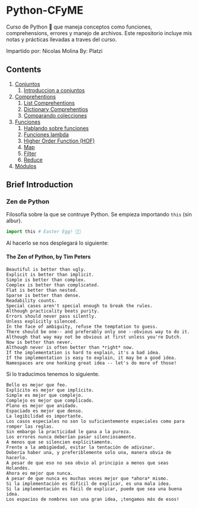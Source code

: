 # Python-CFyME

Curso de Python 🐍 que maneja conceptos como funciones, comprehensions, errores y manejo de archivos. Este repositorio incluye mis notas y prácticas llevadas a traves del curso.

Impartido por: Nicolas Molina
By: Platzi

## Contents

1. [Conjuntos](./01%20Conjuntos/)
    1. [Introduccion a conjuntos](./01%20Conjuntos/Conjuntos.md)
2. [Comprehentions](./02%20Comprehentions/)
    1. [List Comprehentions](./02%20Comprehentions/List%20Comprehention.md)
    2. [Dictionary Comprehentios](./02%20Comprehentions/Dictionary%20Comprehentions.md)
    3. [Comparando colecciones](./02%20Comprehentions/List-Tuple-Set.md)
3. [Funciones](./03%20Funciones/)
    1. [Hablando sobre funciones](./03%20Funciones/Funciones.md)
    2. [Funciones lambda](./03%20Funciones/Lambdas.md)
    3. [Higher Order Function (HOF)](./03%20Funciones/HOF.md)
    4. [Map](./03%20Funciones/Map.md)
    5. [Filter](./03%20Funciones/Filter.md)
    6. [Reduce](./03%20Funciones/Reduce.md)
4. [Módulos](./04%20Modulos/Modulos.md)

## Brief Introduction

### Zen de Python

Filosofía sobre la que se contruye Python. Se empieza importando `this` (sin albur).

```python
import this # Easter Egg! 🐰🥚
```

Al hacerlo se nos desplegará lo siguiente:

#### The Zen of Python, by Tim Peters

```text
Beautiful is better than ugly.
Explicit is better than implicit.
Simple is better than complex.
Complex is better than complicated.
Flat is better than nested.
Sparse is better than dense.
Readability counts.
Special cases aren't special enough to break the rules.
Although practicality beats purity.
Errors should never pass silently.
Unless explicitly silenced.
In the face of ambiguity, refuse the temptation to guess.
There should be one-- and preferably only one --obvious way to do it.
Although that way may not be obvious at first unless you're Dutch.
Now is better than never.
Although never is often better than *right* now.
If the implementation is hard to explain, it's a bad idea.
If the implementation is easy to explain, it may be a good idea.
Namespaces are one honking great idea -- let's do more of those!
```

Si lo traducimos tenemos lo siguiente.

```text
Bello es mejor que feo.
Explícito es mejor que implícito.
Simple es mejor que complejo.
Complejo es mejor que complicado.
Plano es mejor que anidado.
Espaciado es mejor que denso.
La legibilidad es importante.
Los casos especiales no son lo suficientemente especiales como para romper las reglas.
Sin embargo la practicidad le gana a la pureza.
Los errores nunca deberían pasar silenciosamente.
A menos que se silencien explícitamente.
Frente a la ambigüedad, evitar la tentación de adivinar.
Debería haber una, y preferiblemente solo una, manera obvia de hacerlo.
A pesar de que eso no sea obvio al principio a menos que seas Holandés.
Ahora es mejor que nunca.
A pesar de que nunca es muchas veces mejor que *ahora* mismo.
Si la implementación es difícil de explicar, es una mala idea.
Si la implementación es fácil de explicar, puede que sea una buena idea.
Los espacios de nombres son una gran idea, ¡tengamos más de esos!
```
